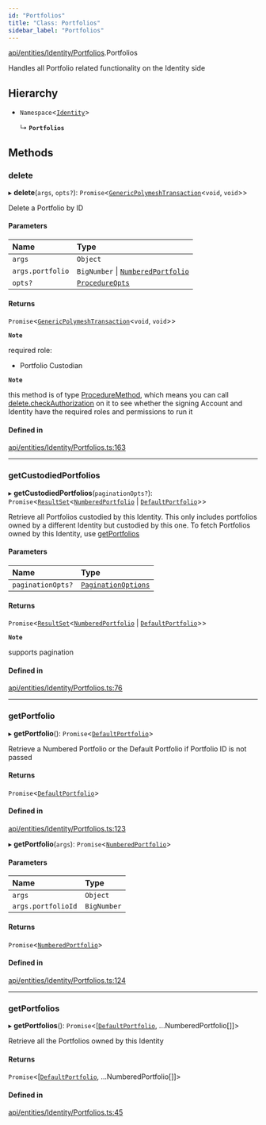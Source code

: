 ```yaml
---
id: "Portfolios"
title: "Class: Portfolios"
sidebar_label: "Portfolios"
---
```


[api/entities/Identity/Portfolios](../../../../../modules/API/Entities/Identity/Portfolios/Portfolios.md).Portfolios

Handles all Portfolio related functionality on the Identity side

## Hierarchy

- `Namespace`\<[`Identity`](../Identity.md)\>

  ↳ **`Portfolios`**

## Methods

### delete

▸ **delete**(`args`, `opts?`): `Promise`\<[`GenericPolymeshTransaction`](../../../../../modules/Types/Types.md#genericpolymeshtransaction)\<`void`, `void`\>\>

Delete a Portfolio by ID

#### Parameters

| Name | Type |
| :------ | :------ |
| `args` | `Object` |
| `args.portfolio` | `BigNumber` \| [`NumberedPortfolio`](../../NumberedPortfolio/NumberedPortfolio.md) |
| `opts?` | [`ProcedureOpts`](../../../../../interfaces/Types/ProcedureOpts/ProcedureOpts.md) |

#### Returns

`Promise`\<[`GenericPolymeshTransaction`](../../../../../modules/Types/Types.md#genericpolymeshtransaction)\<`void`, `void`\>\>

**`Note`**

required role:
  - Portfolio Custodian

**`Note`**

this method is of type [ProcedureMethod](../../../../../interfaces/Types/ProcedureMethod/ProcedureMethod.md), which means you can call [delete.checkAuthorization](../../../../../interfaces/Types/ProcedureMethod/ProcedureMethod.md#checkauthorization)
  on it to see whether the signing Account and Identity have the required roles and permissions to run it

#### Defined in

[api/entities/Identity/Portfolios.ts:163](https://github.com/PolymeshAssociation/polymesh-sdk/blob/daafaa68f/src/api/entities/Identity/Portfolios.ts#L163)

___

### getCustodiedPortfolios

▸ **getCustodiedPortfolios**(`paginationOpts?`): `Promise`\<[`ResultSet`](../../../../../interfaces/Types/ResultSet/ResultSet.md)\<[`NumberedPortfolio`](../../NumberedPortfolio/NumberedPortfolio.md) \| [`DefaultPortfolio`](../../DefaultPortfolio/DefaultPortfolio.md)\>\>

Retrieve all Portfolios custodied by this Identity.
  This only includes portfolios owned by a different Identity but custodied by this one.
  To fetch Portfolios owned by this Identity, use [getPortfolios](Portfolios.md#getportfolios)

#### Parameters

| Name | Type |
| :------ | :------ |
| `paginationOpts?` | [`PaginationOptions`](../../../../../interfaces/Types/PaginationOptions/PaginationOptions.md) |

#### Returns

`Promise`\<[`ResultSet`](../../../../../interfaces/Types/ResultSet/ResultSet.md)\<[`NumberedPortfolio`](../../NumberedPortfolio/NumberedPortfolio.md) \| [`DefaultPortfolio`](../../DefaultPortfolio/DefaultPortfolio.md)\>\>

**`Note`**

supports pagination

#### Defined in

[api/entities/Identity/Portfolios.ts:76](https://github.com/PolymeshAssociation/polymesh-sdk/blob/daafaa68f/src/api/entities/Identity/Portfolios.ts#L76)

___

### getPortfolio

▸ **getPortfolio**(): `Promise`\<[`DefaultPortfolio`](../../DefaultPortfolio/DefaultPortfolio.md)\>

Retrieve a Numbered Portfolio or the Default Portfolio if Portfolio ID is not passed

#### Returns

`Promise`\<[`DefaultPortfolio`](../../DefaultPortfolio/DefaultPortfolio.md)\>

#### Defined in

[api/entities/Identity/Portfolios.ts:123](https://github.com/PolymeshAssociation/polymesh-sdk/blob/daafaa68f/src/api/entities/Identity/Portfolios.ts#L123)

▸ **getPortfolio**(`args`): `Promise`\<[`NumberedPortfolio`](../../NumberedPortfolio/NumberedPortfolio.md)\>

#### Parameters

| Name | Type |
| :------ | :------ |
| `args` | `Object` |
| `args.portfolioId` | `BigNumber` |

#### Returns

`Promise`\<[`NumberedPortfolio`](../../NumberedPortfolio/NumberedPortfolio.md)\>

#### Defined in

[api/entities/Identity/Portfolios.ts:124](https://github.com/PolymeshAssociation/polymesh-sdk/blob/daafaa68f/src/api/entities/Identity/Portfolios.ts#L124)

___

### getPortfolios

▸ **getPortfolios**(): `Promise`\<[[`DefaultPortfolio`](../../DefaultPortfolio/DefaultPortfolio.md), ...NumberedPortfolio[]]\>

Retrieve all the Portfolios owned by this Identity

#### Returns

`Promise`\<[[`DefaultPortfolio`](../../DefaultPortfolio/DefaultPortfolio.md), ...NumberedPortfolio[]]\>

#### Defined in

[api/entities/Identity/Portfolios.ts:45](https://github.com/PolymeshAssociation/polymesh-sdk/blob/daafaa68f/src/api/entities/Identity/Portfolios.ts#L45)
